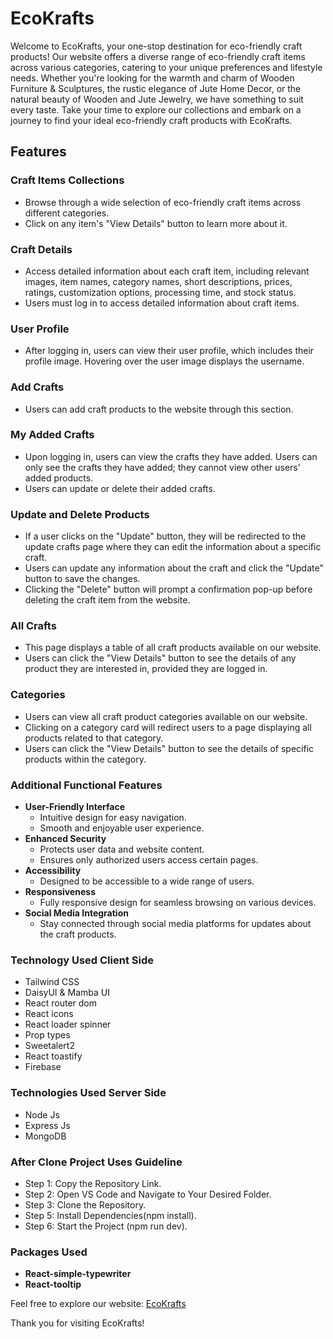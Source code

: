 # EcoKrafts

Welcome to EcoKrafts, your one-stop destination for eco-friendly craft products! Our website offers a diverse range of eco-friendly craft items across various categories, catering to your unique preferences and lifestyle needs. Whether you're looking for the warmth and charm of Wooden Furniture & Sculptures, the rustic elegance of Jute Home Decor, or the natural beauty of Wooden and Jute Jewelry, we have something to suit every taste. Take your time to explore our collections and embark on a journey to find your ideal eco-friendly craft products with EcoKrafts.

## Features

### Craft Items Collections
- Browse through a wide selection of eco-friendly craft items across different categories.
- Click on any item's "View Details" button to learn more about it.

### Craft Details
- Access detailed information about each craft item, including relevant images, item names, category names, short descriptions, prices, ratings, customization options, processing time, and stock status.
- Users must log in to access detailed information about craft items.

### User Profile
- After logging in, users can view their user profile, which includes their profile image. Hovering over the user image displays the username.

### Add Crafts
- Users can add craft products to the website through this section.

### My Added Crafts
- Upon logging in, users can view the crafts they have added. Users can only see the crafts they have added; they cannot view other users' added products.
- Users can update or delete their added crafts.

### Update and Delete Products
- If a user clicks on the "Update" button, they will be redirected to the update crafts page where they can edit the information about a specific craft.
- Users can update any information about the craft and click the "Update" button to save the changes.
- Clicking the "Delete" button will prompt a confirmation pop-up before deleting the craft item from the website.

### All Crafts
- This page displays a table of all craft products available on our website.
- Users can click the "View Details" button to see the details of any product they are interested in, provided they are logged in.

### Categories
- Users can view all craft product categories available on our website.
- Clicking on a category card will redirect users to a page displaying all products related to that category.
- Users can click the "View Details" button to see the details of specific products within the category.

### Additional Functional Features

- **User-Friendly Interface**
  - Intuitive design for easy navigation.
  - Smooth and enjoyable user experience.
- **Enhanced Security**
  - Protects user data and website content.
  - Ensures only authorized users access certain pages.
- **Accessibility**
  - Designed to be accessible to a wide range of users.
- **Responsiveness**
  - Fully responsive design for seamless browsing on various devices.
- **Social Media Integration**
  - Stay connected through social media platforms for updates about the craft products.

### Technology Used Client Side
- Tailwind CSS
- DaisyUI & Mamba UI
- React router dom
- React icons
- React loader spinner
- Prop types
- Sweetalert2
- React toastify
- Firebase

### Technologies Used Server Side
- Node Js
- Express Js
- MongoDB

### After Clone Project Uses Guideline
- Step 1: Copy the Repository Link.
- Step 2: Open VS Code and Navigate to Your Desired Folder.
- Step 3: Clone the Repository.
- Step 5: Install Dependencies(npm install).
- Step 6: Start the Project (npm run dev).

### Packages Used
- **React-simple-typewriter**
- **React-tooltip**

Feel free to explore our website: [EcoKrafts](https://ecokrafts-client.web.app/)

Thank you for visiting EcoKrafts!
